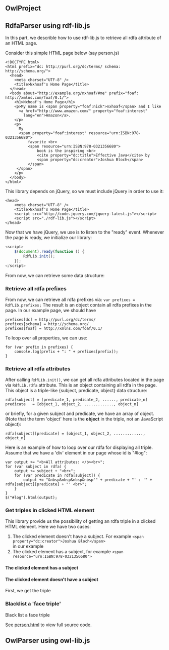 ## OwlProject

## RdfaParser using rdf-lib.js
In this part, we describle how to use rdf-lib.js to retrieve all rdfa attribute of
an HTML page.

Consider this simple HTML page below (say person.js)
```
<!DOCTYPE html>
<html prefix="dc: http://purl.org/dc/terms/ schema: http://schema.org/">
  <head>
	<meta charset="UTF-8" />
    <title>Nxhoaf's Home Page</title>
  </head>
  <body about="http://example.org/nxhoaf/#me" prefix="foaf: http://xmlns.com/foaf/0.1/">
    <h1>Nxhoaf's Home Page</h1>
    <p>My name is <span property="foaf:nick">nxhoaf</span> and I like
      <a href="http://www.amazon.com/" property="foaf:interest"
        lang="en">Amazon</a>.
    </p>
    <p>
      My 
      <span property="foaf:interest" resource="urn:ISBN:978-0321356680">
	      favorite <br>
	      <span resource="urn:ISBN:978-0321356680">
	      	  book is the inspiring <br>
		      <cite property="dc:title">Effective Java</cite> by
		      <span property="dc:creator">Joshua Bloch</span>
	      </span>
     </span>
    </p>
  </body>
</html>
```

This library depends on jQuery, so we must include jQuery in order to use it:
```
<head>
	<meta charset="UTF-8" />
    <title>Nxhoaf's Home Page</title>
	<script src="http://code.jquery.com/jquery-latest.js"></script>
    <script src="./rdf-lib.js"></script>
</head>
```

Now that we have jQuery, we use is to listen to the "ready" event. Whenever the page 
is ready, we initialize our library: 

```js
<script>
	$(document).ready(function () {
		RdfLib.init();
	});
</script>
```
From now, we can retrieve some data structure:

### Retrieve all rdfa prefixes
From now, we can retrieve all rdfa prefixes via:
`var prefixes = RdfLib.prefixes;`
The result is an object contain all rdfa prefixes in the page. In our example page, 
we should have
```
prefixes[dc] = http://purl.org/dc/terms/
prefixes[schema] = http://schema.org/
prefixes[foaf] = http://xmlns.com/foaf/0.1/
```
To loop over all properties, we can use: 
```
for (var prefix in prefixes) {
	console.log(prefix + ": " + prefixes[prefix]);
}
```

### Retrieve all rdfa attributes

After calling `RdfLib.init()`, we can get all rdfa attributes located in the page via 
`RdfLib.rdfa` attribute. This is an object containing all rdfa in the page. 
This object is a triple-like {subject, predicate, object} data structure:
```
rdfa[subject] = [predicate_1, predicate_2, ......, predicate_n]
predicate 	= [object_1, object_2, ............., object_n]
```
or briefly, for a given subject and predicate, we have an array of object. (Note that 
the term 'object' here is the **object** in the triple, not an JavaScript object): 
```
rdfa[subject][predicate] = [object_1, object_2, ............., object_n]
```
Here is an example of how to loop over our rdfa for displaying all triple. Assume that we have a 'div'
element in our page whose id is "#log":
```
var output += "<b>All attributes: </b><br>";
for (var subject in rdfa) {
	output += subject + "<br>";
	for (var predicate in rdfa[subject]) {
		output += "&nbsp&nbsp&nbsp&nbsp'" + predicate + "' : '" + rdfa[subject][predicate] + "' <br>";
	}
}
$("#log").html(output);
```

### Get triples in clicked HTML element
This library provide us the possibility of getting an rdfa triple in a clicked HTML element. Here we have 
two cases: 

1. The clicked element doesn't have a subject. For example `<span property="dc:creator">Joshua Bloch</span>`  
in our example
2. The clicked element has a subject, for example `<span resource="urn:ISBN:978-0321356680">`

#### The clicked element has a subject

#### The clicked element doesn't have a subject
First, we get the triple 

### Blacklist a 'face triple'

Black list a face triple


See [person.html](./rdfa/person.html) to view full source code.
## OwlParser using owl-lib.js











